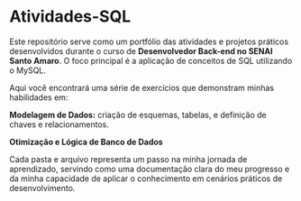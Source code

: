 # Atividades-SQL

Este repositório serve como um portfólio das atividades e projetos práticos desenvolvidos durante o curso de **Desenvolvedor Back-end no SENAI Santo Amaro**. O foco principal é a aplicação de conceitos de SQL utilizando o MySQL.

Aqui você encontrará uma série de exercícios que demonstram minhas habilidades em:

**Modelagem de Dados:** criação de esquemas, tabelas, e definição de chaves e relacionamentos.


**Otimização e Lógica de Banco de Dados** 

Cada pasta e arquivo representa um passo na minha jornada de aprendizado, servindo como uma documentação clara do meu progresso e da minha capacidade de aplicar o conhecimento em cenários práticos de desenvolvimento.
